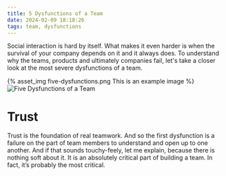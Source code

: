 ```yaml
---
title: 5 Dysfunctions of a Team
date: 2024-02-09 18:18:26
tags: team, dysfunctions
---
```


Social interaction is hard by itself. What makes it even harder is when the survival of your company depends on it and it always does. To understand why the teams, products and ultimately companies fail, let's take a closer look at the most severe dysfunctions of a team.

{% asset_img five-dysfunctions.png This is an example image %}
![Five Dysfunctions of a Team](five-dysfunctions.png)

<!-- more -->

# Trust

Trust is the foundation of real teamwork. And so the first dysfunction is a failure on the part of team members to understand and open up to one another. And if that sounds touchy-feely, let me explain, because there is nothing soft about it. It is an absolutely critical part of building a team. In fact, it’s probably the most critical.
